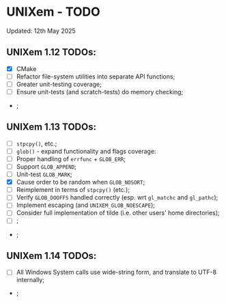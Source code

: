 # UNIXem - TODO

Updated:    12th May 2025


## UNIXem 1.12 TODOs:

 * [x] CMake
 * [ ] Refactor file-system utilities into separate API functions;
 * [ ] Greater unit-testing coverage;
 * [ ] Ensure unit-tests (and scratch-tests) do memory checking;
 * ;


## UNIXem 1.13 TODOs:

 * [ ] `stpcpy()`, etc.;
 * [ ] `glob()` - expand functionality and flags coverage:
  * [ ] Proper handling of `errfunc` + `GLOB_ERR`;
  * [ ] Support `GLOB_APPEND`;
  * [ ] Unit-test `GLOB_MARK`;
  * [x] Cause order to be random when `GLOB_NOSORT`;
  * [ ] Reimplement in terms of `stpcpy()` (etc.);
  * [ ] Verify `GLOB_DOOFFS` handled correctly (esp. wrt `gl_matchc` and `gl_pathc`);
  * [ ] Implement escaping (and `UNIXEM_GLOB_NOESCAPE`);
  * [ ] Consider full implementation of tilde (i.e. other users' home directories);
  * [ ] ;
 * ;


## UNIXem 1.14 TODOs:

 * [ ] All Windows System calls use wide-string form, and translate to UTF-8 internally;
 * ;


<!-- ########################### end of file ########################### -->

